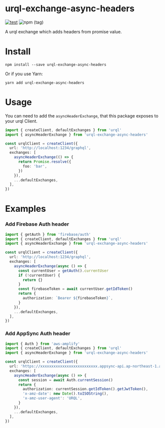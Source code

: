 # urql-exchange-async-headers

[![test](https://github.com/acro5piano/urql-exchange-async-headers/actions/workflows/test.yml/badge.svg)](https://github.com/acro5piano/knex-little-logger/actions/workflows/test.yml)
![npm (tag)](https://img.shields.io/npm/v/urql-exchange-async-headers/latest)

A urql exchange which adds headers from promise value.

# Install

```
npm install --save urql-exchange-async-headers
```

Or if you use Yarn:

```
yarn add urql-exchange-async-headers
```

# Usage

You can need to add the `asyncHeaderExchange`, that this package exposes to your urql Client.

```typescript
import { createClient, defaultExchanges } from 'urql'
import { asyncHeaderExchange } from 'urql-exchange-async-headers'

const urqlClient = createClient({
  url: 'http://localhost:1234/graphql',
  exchanges: [
    asyncHeaderExchange(() => {
      return Promise.resolve({
        foo: 'bar',
      })
    }),
    ...defaultExchanges,
  ],
})
```

# Examples

### Add Firebase Auth header

```typescript
import { getAuth } from 'firebase/auth'
import { createClient, defaultExchanges } from 'urql'
import { asyncHeaderExchange } from 'urql-exchange-async-headers'

const urqlClient = createClient({
  url: 'http://localhost:1234/graphql',
  exchanges: [
    asyncHeaderExchange(async () => {
      const currentUser = getAuth().currentUser
      if (!currentUser) {
        return {}
      }
      const firebaseToken = await currentUser.getIdToken()
      return {
        authorization: `Bearer ${firebaseToken}`,
      }
    }),
    ...defaultExchanges,
  ],
})
```

### Add AppSync Auth header

```typescript
import { Auth } from 'aws-amplify'
import { createClient, defaultExchanges } from 'urql'
import { asyncHeaderExchange } from 'urql-exchange-async-headers'

const urqlClient = createClient({
  url: 'https://xxxxxxxxxxxxxxxxxxxxxxxxxx.appsync-api.ap-northeast-1.amazonaws.com/graphql',
  exchanges: [
    asyncHeaderExchange(async () => {
      const session = await Auth.currentSession()
      return {
        authorization: currentSession.getIdToken().getJwtToken(),
        'x-amz-date': new Date().toISOString(),
        'x-amz-user-agent': 'URQL',
      }
    }),
    ...defaultExchanges,
  ],
})
```
